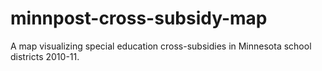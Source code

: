 minnpost-cross-subsidy-map
==========================

A map visualizing special education cross-subsidies in Minnesota school districts 2010-11.